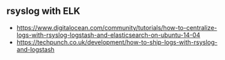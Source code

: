 ## rsyslog with ELK
- https://www.digitalocean.com/community/tutorials/how-to-centralize-logs-with-rsyslog-logstash-and-elasticsearch-on-ubuntu-14-04
- https://techpunch.co.uk/development/how-to-ship-logs-with-rsyslog-and-logstash